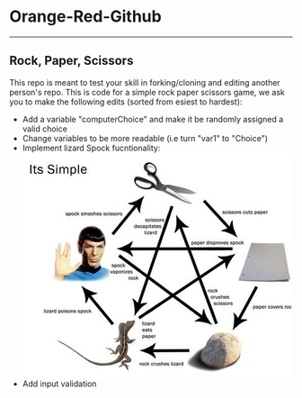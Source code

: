 # Orange-Red-Github
---
## Rock, Paper, Scissors

This repo is meant to test your skill in forking/cloning and editing another person's repo. This is code for a simple rock paper scissors game, we ask you to make the following edits (sorted from esiest to hardest):

- Add a variable "computerChoice" and make it be randomly assigned a valid choice
- Change variables to be more readable (i.e turn "var1" to "Choice")
- Implement lizard Spock fucntionality: ![How R.P.S.L.S works](imgs/rpsls.jpg)
- Add input validation 

